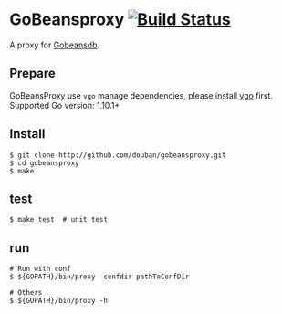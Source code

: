 # GoBeansproxy [![Build Status](https://travis-ci.org/douban/gobeansproxy.svg?branch=master)](https://travis-ci.org/douban/gobeansproxy)

A proxy for [Gobeansdb](https://github.com/douban/gobeansdb).

## Prepare

GoBeansProxy use `vgo` manage dependencies, please install [vgo](https://godoc.org/golang.org/x/vgo) first.
Supported Go version: 1.10.1+

## Install

```
$ git clone http://github.com/douban/gobeansproxy.git
$ cd gobeansproxy
$ make
```

## test

```
$ make test  # unit test
```

## run

```
# Run with conf
$ ${GOPATH}/bin/proxy -confdir pathToConfDir

# Others
$ ${GOPATH}/bin/proxy -h
```
